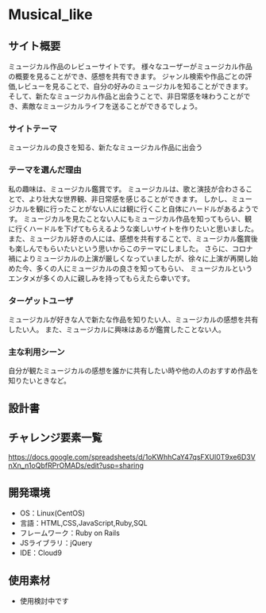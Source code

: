 # Musical_like

## サイト概要
ミュージカル作品のレビューサイトです。
様々なユーザーがミュージカル作品の概要を見ることができ、感想を共有できます。
ジャンル検索や作品ごとの評価,レビューを見ることで、自分の好みのミュージカルを知ることができます。
そして、新たなミュージカル作品と出会うことで、非日常感を味わうことができ、素敵なミュージカルライフを送ることができるでしょう。

### サイトテーマ
ミュージカルの良さを知る、新たなミュージカル作品に出会う

### テーマを選んだ理由
私の趣味は、ミュージカル鑑賞です。
ミュージカルは、歌と演技が合わさることで、より壮大な世界観、非日常感を感じることができます。
しかし、ミュージカルを観に行ったことがない人には観に行くこと自体にハードルがあるようです。
ミュージカルを見たことない人にもミュージカル作品を知ってもらい、観に行くハードルを下げてもらえるような楽しいサイトを作りたいと思いました。
また、ミュージカル好きの人には、感想を共有することで、ミュージカル鑑賞後も楽しんでもらいたいという思いからこのテーマにしました。
さらに、コロナ禍によりミュージカルの上演が厳しくなっていましたが、徐々に上演が再開し始めた今、多くの人にミュージカルの良さを知ってもらい、
ミュージカルというエンタメが多くの人に親しみを持ってもらえたら幸いです。

### ターゲットユーザ
ミュージカルが好きな人で新たな作品を知りたい人、ミュージカルの感想を共有したい人。
また、ミュージカルに興味はあるが鑑賞したことない人。

### 主な利用シーン
自分が観たミュージカルの感想を誰かに共有したい時や他の人のおすすめ作品を知りたいときなど。

## 設計書


## チャレンジ要素一覧
<https://docs.google.com/spreadsheets/d/1oKWhhCaY47qsFXUl0T9xe6D3VnXn_n1oQbfRPrOMADs/edit?usp=sharing>

## 開発環境
- OS：Linux(CentOS)
- 言語：HTML,CSS,JavaScript,Ruby,SQL
- フレームワーク：Ruby on Rails
- JSライブラリ：jQuery
- IDE：Cloud9

## 使用素材
- 使用検討中です
